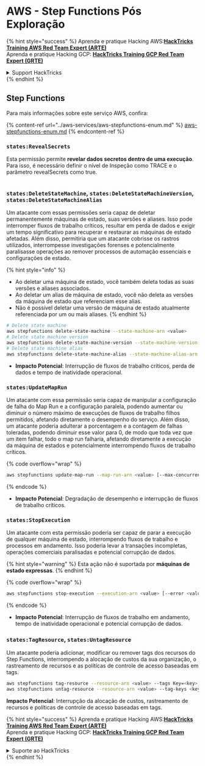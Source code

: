 # AWS - Step Functions Pós Exploração

{% hint style="success" %}
Aprenda e pratique Hacking AWS:<img src="../../../.gitbook/assets/image (1).png" alt="" data-size="line">[**HackTricks Training AWS Red Team Expert (ARTE)**](https://training.hacktricks.xyz/courses/arte)<img src="../../../.gitbook/assets/image (1).png" alt="" data-size="line">\
Aprenda e pratique Hacking GCP: <img src="../../../.gitbook/assets/image (2).png" alt="" data-size="line">[**HackTricks Training GCP Red Team Expert (GRTE)**<img src="../../../.gitbook/assets/image (2).png" alt="" data-size="line">](https://training.hacktricks.xyz/courses/grte)

<details>

<summary>Support HackTricks</summary>

* Confira os [**planos de assinatura**](https://github.com/sponsors/carlospolop)!
* **Junte-se ao** 💬 [**grupo do Discord**](https://discord.gg/hRep4RUj7f) ou ao [**grupo do telegram**](https://t.me/peass) ou **siga**-nos no **Twitter** 🐦 [**@hacktricks\_live**](https://twitter.com/hacktricks\_live)**.**
* **Compartilhe truques de hacking enviando PRs para os repositórios do** [**HackTricks**](https://github.com/carlospolop/hacktricks) e [**HackTricks Cloud**](https://github.com/carlospolop/hacktricks-cloud).

</details>
{% endhint %}

## Step Functions

Para mais informações sobre este serviço AWS, confira:

{% content-ref url="../aws-services/aws-stepfunctions-enum.md" %}
[aws-stepfunctions-enum.md](../aws-services/aws-stepfunctions-enum.md)
{% endcontent-ref %}

### `states:RevealSecrets`

Esta permissão permite **revelar dados secretos dentro de uma execução**. Para isso, é necessário definir o nível de Inspeção como TRACE e o parâmetro revealSecrets como true.

<figure><img src="../../../.gitbook/assets/image (348).png" alt=""><figcaption></figcaption></figure>

### `states:DeleteStateMachine`, `states:DeleteStateMachineVersion`, `states:DeleteStateMachineAlias`

Um atacante com essas permissões seria capaz de deletar permanentemente máquinas de estado, suas versões e aliases. Isso pode interromper fluxos de trabalho críticos, resultar em perda de dados e exigir um tempo significativo para recuperar e restaurar as máquinas de estado afetadas. Além disso, permitiria que um atacante cobrisse os rastros utilizados, interrompesse investigações forenses e potencialmente paralisasse operações ao remover processos de automação essenciais e configurações de estado.

{% hint style="info" %}
* Ao deletar uma máquina de estado, você também deleta todas as suas versões e aliases associados.
* Ao deletar um alias de máquina de estado, você não deleta as versões da máquina de estado que referenciam esse alias.
* Não é possível deletar uma versão de máquina de estado atualmente referenciada por um ou mais aliases.
{% endhint %}
```bash
# Delete state machine
aws stepfunctions delete-state-machine --state-machine-arn <value>
# Delete state machine version
aws stepfunctions delete-state-machine-version --state-machine-version-arn <value>
# Delete state machine alias
aws stepfunctions delete-state-machine-alias --state-machine-alias-arn <value>
```
* **Impacto Potencial**: Interrupção de fluxos de trabalho críticos, perda de dados e tempo de inatividade operacional.

### `states:UpdateMapRun`

Um atacante com essa permissão seria capaz de manipular a configuração de falha do Map Run e a configuração paralela, podendo aumentar ou diminuir o número máximo de execuções de fluxos de trabalho filhos permitidos, afetando diretamente o desempenho do serviço. Além disso, um atacante poderia adulterar a porcentagem e a contagem de falhas toleradas, podendo diminuir esse valor para 0, de modo que toda vez que um item falhar, todo o map run falharia, afetando diretamente a execução da máquina de estados e potencialmente interrompendo fluxos de trabalho críticos.

{% code overflow="wrap" %}
```bash
aws stepfunctions update-map-run --map-run-arn <value> [--max-concurrency <value>] [--tolerated-failure-percentage <value>] [--tolerated-failure-count <value>]
```
{% endcode %}

* **Impacto Potencial**: Degradação de desempenho e interrupção de fluxos de trabalho críticos.

### `states:StopExecution`

Um atacante com esta permissão poderia ser capaz de parar a execução de qualquer máquina de estado, interrompendo fluxos de trabalho e processos em andamento. Isso poderia levar a transações incompletas, operações comerciais paralisadas e potencial corrupção de dados.

{% hint style="warning" %}
Esta ação não é suportada por **máquinas de estado expressas**.
{% endhint %}

{% code overflow="wrap" %}
```bash
aws stepfunctions stop-execution --execution-arn <value> [--error <value>] [--cause <value>]
```
{% endcode %}

* **Impacto Potencial**: Interrupção de fluxos de trabalho em andamento, tempo de inatividade operacional e potencial corrupção de dados.

### `states:TagResource`, `states:UntagResource`

Um atacante poderia adicionar, modificar ou remover tags dos recursos do Step Functions, interrompendo a alocação de custos da sua organização, o rastreamento de recursos e as políticas de controle de acesso baseadas em tags.
```bash
aws stepfunctions tag-resource --resource-arn <value> --tags Key=<key>,Value=<value>
aws stepfunctions untag-resource --resource-arn <value> --tag-keys <key>
```
**Impacto Potencial**: Interrupção da alocação de custos, rastreamento de recursos e políticas de controle de acesso baseadas em tags.

{% hint style="success" %}
Aprenda e pratique Hacking AWS:<img src="../../../.gitbook/assets/image (1).png" alt="" data-size="line">[**HackTricks Training AWS Red Team Expert (ARTE)**](https://training.hacktricks.xyz/courses/arte)<img src="../../../.gitbook/assets/image (1).png" alt="" data-size="line">\
Aprenda e pratique Hacking GCP: <img src="../../../.gitbook/assets/image (2).png" alt="" data-size="line">[**HackTricks Training GCP Red Team Expert (GRTE)**<img src="../../../.gitbook/assets/image (2).png" alt="" data-size="line">](https://training.hacktricks.xyz/courses/grte)

<details>

<summary>Suporte ao HackTricks</summary>

* Confira os [**planos de assinatura**](https://github.com/sponsors/carlospolop)!
* **Junte-se ao** 💬 [**grupo do Discord**](https://discord.gg/hRep4RUj7f) ou ao [**grupo do telegram**](https://t.me/peass) ou **siga**-nos no **Twitter** 🐦 [**@hacktricks\_live**](https://twitter.com/hacktricks\_live)**.**
* **Compartilhe truques de hacking enviando PRs para os repositórios do** [**HackTricks**](https://github.com/carlospolop/hacktricks) e [**HackTricks Cloud**](https://github.com/carlospolop/hacktricks-cloud).

</details>
{% endhint %}
